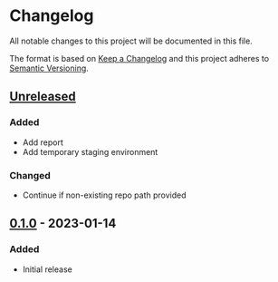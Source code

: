 Changelog
=========
All notable changes to this project will be documented in this file.

The format is based on [Keep a Changelog](http://keepachangelog.com/en/1.0.0/)
and this project adheres to [Semantic Versioning](http://semver.org/spec/v2.0.0.html).

[Unreleased](https://github.com/jshwi/repocutter/compare/v0.1.0...HEAD)
------------------------------------------------------------------------
### Added
- Add report
- Add temporary staging environment

### Changed
- Continue if non-existing repo path provided

[0.1.0](https://github.com/jshwi/repocutter/releases/tag/v0.1.0) - 2023-01-14
------------------------------------------------------------------------
### Added
- Initial release
